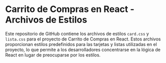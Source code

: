 
# Carrito de Compras en React - Archivos de Estilos

Este repositorio de GitHub contiene los archivos de estilos `card.css` y `lista.css` para el proyecto de Carrito de Compras en React. Estos archivos proporcionan estilos predefinidos para las tarjetas y listas utilizadas en el proyecto, lo que permite a los desarrolladores concentrarse en la lógica de React en lugar de preocuparse por los estilos.
